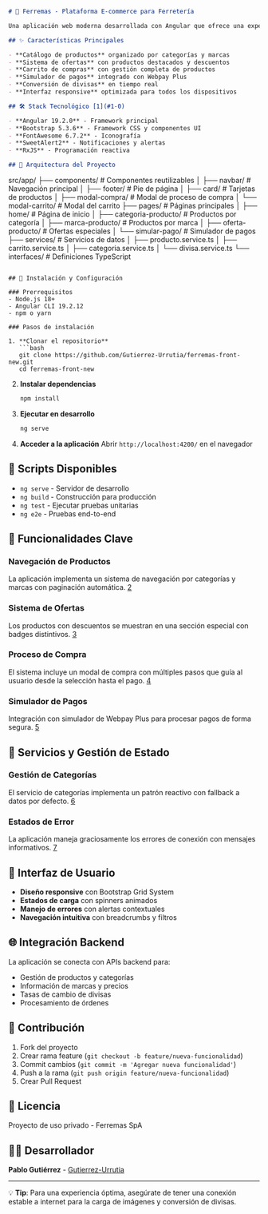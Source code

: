 ```markdown
# 🔧 Ferremas - Plataforma E-commerce para Ferretería

Una aplicación web moderna desarrollada con Angular que ofrece una experiencia completa de compra online para productos de ferretería, incluyendo navegación por categorías, gestión de carrito y simulación de pagos.

## ✨ Características Principales

- **Catálogo de productos** organizado por categorías y marcas
- **Sistema de ofertas** con productos destacados y descuentos
- **Carrito de compras** con gestión completa de productos
- **Simulador de pagos** integrado con Webpay Plus
- **Conversión de divisas** en tiempo real
- **Interfaz responsive** optimizada para todos los dispositivos

## 🛠️ Stack Tecnológico [1](#1-0) 

- **Angular 19.2.0** - Framework principal
- **Bootstrap 5.3.6** - Framework CSS y componentes UI
- **FontAwesome 6.7.2** - Iconografía
- **SweetAlert2** - Notificaciones y alertas
- **RxJS** - Programación reactiva

## 📁 Arquitectura del Proyecto

```
src/app/
├── components/          # Componentes reutilizables
│   ├── navbar/         # Navegación principal
│   ├── footer/         # Pie de página
│   ├── card/           # Tarjetas de productos
│   ├── modal-compra/   # Modal de proceso de compra
│   └── modal-carrito/  # Modal del carrito
├── pages/              # Páginas principales
│   ├── home/           # Página de inicio
│   ├── categoria-producto/  # Productos por categoría
│   ├── marca-producto/      # Productos por marca
│   ├── oferta-producto/     # Ofertas especiales
│   └── simular-pago/        # Simulador de pagos
├── services/           # Servicios de datos
│   ├── producto.service.ts
│   ├── carrito.service.ts
│   ├── categoria.service.ts
│   └── divisa.service.ts
└── interfaces/         # Definiciones TypeScript
```

## 🚀 Instalación y Configuración

### Prerrequisitos
- Node.js 18+
- Angular CLI 19.2.12
- npm o yarn

### Pasos de instalación

1. **Clonar el repositorio**
   ```bash
   git clone https://github.com/Gutierrez-Urrutia/ferremas-front-new.git
   cd ferremas-front-new
   ```

2. **Instalar dependencias**
   ```bash
   npm install
   ```

3. **Ejecutar en desarrollo**
   ```bash
   ng serve
   ```

4. **Acceder a la aplicación**
   Abrir `http://localhost:4200/` en el navegador

## 📝 Scripts Disponibles

- `ng serve` - Servidor de desarrollo
- `ng build` - Construcción para producción
- `ng test` - Ejecutar pruebas unitarias
- `ng e2e` - Pruebas end-to-end

## 🎯 Funcionalidades Clave

### Navegación de Productos
La aplicación implementa un sistema de navegación por categorías y marcas con paginación automática. [2](#1-1) 

### Sistema de Ofertas
Los productos con descuentos se muestran en una sección especial con badges distintivos. [3](#1-2) 

### Proceso de Compra
El sistema incluye un modal de compra con múltiples pasos que guía al usuario desde la selección hasta el pago. [4](#1-3) 

### Simulador de Pagos
Integración con simulador de Webpay Plus para procesar pagos de forma segura. [5](#1-4) 

## 🔧 Servicios y Gestión de Estado

### Gestión de Categorías
El servicio de categorías implementa un patrón reactivo con fallback a datos por defecto. [6](#1-5) 

### Estados de Error
La aplicación maneja graciosamente los errores de conexión con mensajes informativos. [7](#1-6) 

## 🎨 Interfaz de Usuario

- **Diseño responsive** con Bootstrap Grid System
- **Estados de carga** con spinners animados
- **Manejo de errores** con alertas contextuales
- **Navegación intuitiva** con breadcrumbs y filtros

## 🌐 Integración Backend

La aplicación se conecta con APIs backend para:
- Gestión de productos y categorías
- Información de marcas y precios
- Tasas de cambio de divisas
- Procesamiento de órdenes

## 🤝 Contribución

1. Fork del proyecto
2. Crear rama feature (`git checkout -b feature/nueva-funcionalidad`)
3. Commit cambios (`git commit -m 'Agregar nueva funcionalidad'`)
4. Push a la rama (`git push origin feature/nueva-funcionalidad`)
5. Crear Pull Request

## 📄 Licencia

Proyecto de uso privado - Ferremas SpA

## 👨‍💻 Desarrollador

**Pablo Gutiérrez** - [Gutierrez-Urrutia](https://github.com/Gutierrez-Urrutia)

---

💡 **Tip**: Para una experiencia óptima, asegúrate de tener una conexión estable a internet para la carga de imágenes y conversión de divisas.
```
